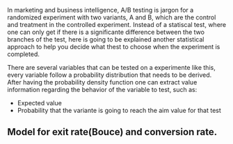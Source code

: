 In marketing and business intelligence, A/B testing is jargon for a randomized experiment with two variants, A and B, which are the control and treatment in the controlled experiment. Instead of a statiscal test, where one can only get if there is a significante difference between the two branches of the test, here is going to be explained another statistical approach to help you decide what thest to choose when the experiment is completed.

There are several variables that can be tested on a experimente like this, every variable follow a probability distribution that needs to be derived. After having the probability density function one can extract value information regarding the behavior of the variable to test, such as:
- Expected value
- Probability that the variante is going to reach the aim value for that test

Model for exit rate(Bouce) and conversion rate.
------------------------------------------------
